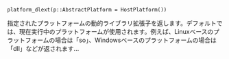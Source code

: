 ```
platform_dlext(p::AbstractPlatform = HostPlatform())
```

指定されたプラットフォームの動的ライブラリ拡張子を返します。デフォルトでは、現在実行中のプラットフォームが使用されます。例えば、Linuxベースのプラットフォームの場合は「so」、Windowsベースのプラットフォームの場合は「dll」などが返されます...
